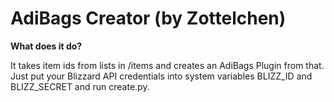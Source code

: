 # AdiBags Creator (by Zottelchen)

**What does it do?**

It takes item ids from lists in /items and creates an AdiBags Plugin from that. Just put your Blizzard API credentials into system variables BLIZZ_ID and BLIZZ_SECRET and run create.py.
